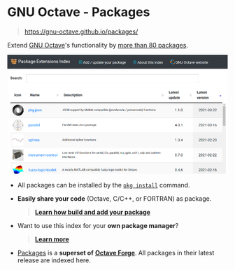 # GNU Octave - Packages

> <https://gnu-octave.github.io/packages/>

Extend [GNU Octave](https://www.octave.org)'s functionality by
[more than 80 packages](https://gnu-octave.github.io/packages/).

[![img](assets/screenshot.png)](https://gnu-octave.github.io/packages/)

- All packages can be installed by the
  [`pkg install`](https://octave.org/doc/v6.2.0/Installing-and-Removing-Packages.html)
  command.

- **Easily share your code** (Octave, C/C++, or FORTRAN) as package.

  > [**Learn how build and add your package**](CONTRIBUTING.md)

- Want to use this index for your **own package manager**?

  > [**Learn more**](doc/development.md)

- [Packages](https://gnu-octave.github.io/packages/) is a **superset of**
  [**Octave Forge**](https://octave.sourceforge.io/).
  All packages in their latest release are indexed here.
